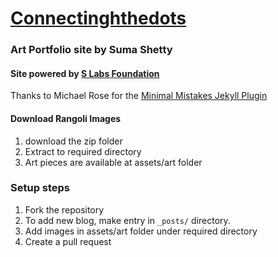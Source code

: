 # [Connectinghthedots](https://connetingthedots.com/)


### Art Portfolio site by Suma Shetty


#### Site powered by [S Labs Foundation](https://slabs.tech/art/)


Thanks to Michael Rose for the [Minimal Mistakes Jekyll Plugin](https://mmistakes.github.io/minimal-mistakes/)


#### Download Rangoli Images
1. download the zip folder
2. Extract to required directory
3. Art pieces are available at assets/art folder


### Setup steps

1. Fork the repository
2. To add new blog, make entry in ```_posts/``` directory.
3. Add images in assets/art folder under required directory
4. Create a pull request
